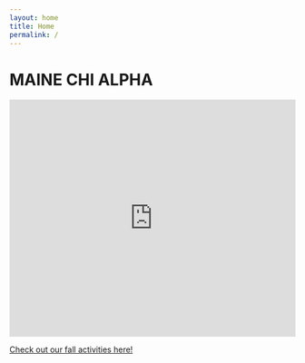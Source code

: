 ```yaml
---
layout: home
title: Home
permalink: /
---
```


<h1 id="home-brand" class="display-1">
MAINE CHI ALPHA
</h1>
<div style="width: 100%; display: flex;">
  <iframe width="743" height="418" src="https://www.youtube.com/embed/3ngQYlqyO8A" frameborder="0" allow="accelerometer; autoplay; encrypted-media; gyroscope; picture-in-picture" allowfullscreen></iframe>
</div>
<p><a href="/activities/">Check out our fall activities here!</a></p>
